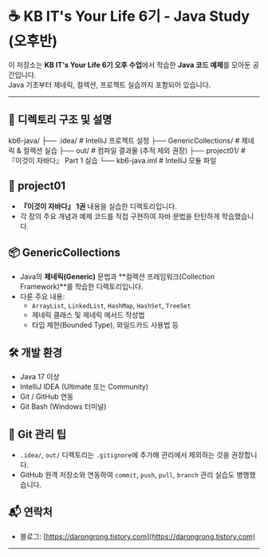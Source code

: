 # ☕ KB IT's Your Life 6기 - Java Study (오후반)

이 저장소는 **KB IT's Your Life 6기 오후 수업**에서 학습한 **Java 코드 예제**를 모아둔 공간입니다.  
Java 기초부터 제네릭, 컬렉션, 프로젝트 실습까지 포함되어 있습니다.

---

## 📁 디렉토리 구조 및 설명
kb6-java/
├── .idea/ # IntelliJ 프로젝트 설정
├── GenericCollections/ # 제네릭 & 컬렉션 실습
├── out/ # 컴파일 결과물 (추적 제외 권장)
├── project01/ # 『이것이 자바다』 Part 1 실습
└── kb6-java.iml # IntelliJ 모듈 파일


## 📘 project01

- **『이것이 자바다』 1권** 내용을 실습한 디렉토리입니다.
- 각 장의 주요 개념과 예제 코드를 직접 구현하여 자바 문법을 탄탄하게 학습했습니다.

## 📦 GenericCollections

- Java의 **제네릭(Generic)** 문법과 **컬렉션 프레임워크(Collection Framework)**를 학습한 디렉토리입니다.
- 다룬 주요 내용:
  - `ArrayList`, `LinkedList`, `HashMap`, `HashSet`, `TreeSet`
  - 제네릭 클래스 및 제네릭 메서드 작성법
  - 타입 제한(Bounded Type), 와일드카드 사용법 등

## 🛠 개발 환경

- Java 17 이상
- IntelliJ IDEA (Ultimate 또는 Community)
- Git / GitHub 연동
- Git Bash (Windows 터미널)

## 🔧 Git 관리 팁

- `.idea/`, `out/` 디렉토리는 `.gitignore`에 추가해 관리에서 제외하는 것을 권장합니다.
- GitHub 원격 저장소와 연동하여 `commit`, `push`, `pull`, `branch` 관리 실습도 병행했습니다.

## 📬 연락처

- 블로그: [https://darongrong.tistory.com](https://darongrong.tistory.com)

---


